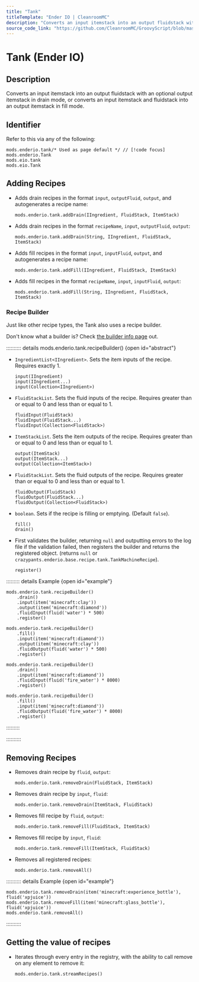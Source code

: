 ```yaml
---
title: "Tank"
titleTemplate: "Ender IO | CleanroomMC"
description: "Converts an input itemstack into an output fluidstack with an optional output itemstack in drain mode, or converts an input itemstack and fluidstack into an output itemstack in fill mode."
source_code_link: "https://github.com/CleanroomMC/GroovyScript/blob/master/src/main/java/com/cleanroommc/groovyscript/compat/mods/enderio/Tank.java"
---
```


# Tank (Ender IO)

## Description

Converts an input itemstack into an output fluidstack with an optional output itemstack in drain mode, or converts an input itemstack and fluidstack into an output itemstack in fill mode.

## Identifier

Refer to this via any of the following:

```groovy:no-line-numbers {1}
mods.enderio.tank/* Used as page default */ // [!code focus]
mods.enderio.Tank
mods.eio.tank
mods.eio.Tank
```


## Adding Recipes

- Adds drain recipes in the format `input`, `outputFluid`, `output`, and autogenerates a recipe name:

    ```groovy:no-line-numbers
    mods.enderio.tank.addDrain(IIngredient, FluidStack, ItemStack)
    ```

- Adds drain recipes in the format `recipeName`, `input`, `outputFluid`, `output`:

    ```groovy:no-line-numbers
    mods.enderio.tank.addDrain(String, IIngredient, FluidStack, ItemStack)
    ```

- Adds fill recipes in the format `input`, `inputFluid`, `output`, and autogenerates a recipe name:

    ```groovy:no-line-numbers
    mods.enderio.tank.addFill(IIngredient, FluidStack, ItemStack)
    ```

- Adds fill recipes in the format `recipeName`, `input`, `inputFluid`, `output`:

    ```groovy:no-line-numbers
    mods.enderio.tank.addFill(String, IIngredient, FluidStack, ItemStack)
    ```


### Recipe Builder

Just like other recipe types, the Tank also uses a recipe builder.

Don't know what a builder is? Check [the builder info page](../../getting_started/builder.md) out.

:::::::::: details mods.enderio.tank.recipeBuilder() {open id="abstract"}
- `IngredientList<IIngredient>`. Sets the item inputs of the recipe. Requires exactly 1.

    ```groovy:no-line-numbers
    input(IIngredient)
    input(IIngredient...)
    input(Collection<IIngredient>)
    ```

- `FluidStackList`. Sets the fluid inputs of the recipe. Requires greater than or equal to 0 and less than or equal to 1.

    ```groovy:no-line-numbers
    fluidInput(FluidStack)
    fluidInput(FluidStack...)
    fluidInput(Collection<FluidStack>)
    ```

- `ItemStackList`. Sets the item outputs of the recipe. Requires greater than or equal to 0 and less than or equal to 1.

    ```groovy:no-line-numbers
    output(ItemStack)
    output(ItemStack...)
    output(Collection<ItemStack>)
    ```

- `FluidStackList`. Sets the fluid outputs of the recipe. Requires greater than or equal to 0 and less than or equal to 1.

    ```groovy:no-line-numbers
    fluidOutput(FluidStack)
    fluidOutput(FluidStack...)
    fluidOutput(Collection<FluidStack>)
    ```

- `boolean`. Sets if the recipe is filling or emptying. (Default `false`).

    ```groovy:no-line-numbers
    fill()
    drain()
    ```

- First validates the builder, returning `null` and outputting errors to the log file if the validation failed, then registers the builder and returns the registered object. (returns `null` or `crazypants.enderio.base.recipe.tank.TankMachineRecipe`).

    ```groovy:no-line-numbers
    register()
    ```

::::::::: details Example {open id="example"}
```groovy:no-line-numbers
mods.enderio.tank.recipeBuilder()
    .drain()
    .input(item('minecraft:clay'))
    .output(item('minecraft:diamond'))
    .fluidInput(fluid('water') * 500)
    .register()

mods.enderio.tank.recipeBuilder()
    .fill()
    .input(item('minecraft:diamond'))
    .output(item('minecraft:clay'))
    .fluidOutput(fluid('water') * 500)
    .register()

mods.enderio.tank.recipeBuilder()
    .drain()
    .input(item('minecraft:diamond'))
    .fluidInput(fluid('fire_water') * 8000)
    .register()

mods.enderio.tank.recipeBuilder()
    .fill()
    .input(item('minecraft:diamond'))
    .fluidOutput(fluid('fire_water') * 8000)
    .register()
```

:::::::::

::::::::::

## Removing Recipes

- Removes drain recipe by `fluid`, `output`:

    ```groovy:no-line-numbers
    mods.enderio.tank.removeDrain(FluidStack, ItemStack)
    ```

- Removes drain recipe by `input`, `fluid`:

    ```groovy:no-line-numbers
    mods.enderio.tank.removeDrain(ItemStack, FluidStack)
    ```

- Removes fill recipe by `fluid`, `output`:

    ```groovy:no-line-numbers
    mods.enderio.tank.removeFill(FluidStack, ItemStack)
    ```

- Removes fill recipe by `input`, `fluid`:

    ```groovy:no-line-numbers
    mods.enderio.tank.removeFill(ItemStack, FluidStack)
    ```

- Removes all registered recipes:

    ```groovy:no-line-numbers
    mods.enderio.tank.removeAll()
    ```

:::::::::: details Example {open id="example"}
```groovy:no-line-numbers
mods.enderio.tank.removeDrain(item('minecraft:experience_bottle'), fluid('xpjuice'))
mods.enderio.tank.removeFill(item('minecraft:glass_bottle'), fluid('xpjuice'))
mods.enderio.tank.removeAll()
```

::::::::::

## Getting the value of recipes

- Iterates through every entry in the registry, with the ability to call remove on any element to remove it:

    ```groovy:no-line-numbers
    mods.enderio.tank.streamRecipes()
    ```
